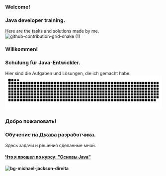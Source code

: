 ### Welcome! 
### Java developer training. 
Here are the tasks and solutions made by me. 
![github-contribution-grid-snake (1)](https://user-images.githubusercontent.com/69854595/201497399-2e0a2af5-9a88-4297-96df-d6dea0d89153.gif)
### Willkommen! 
### Schulung für Java-Entwickler. 
Hier sind die Aufgaben und Lösungen, die ich gemacht habe. 
![](https://github.com/Platane/snk/raw/output/github-contribution-grid-snake.svg)
### Добро пожаловать! 
### Обучение на Джава разработчика. 
Здесь задачи и решения сделанные мной.

#### [Что я прошел по курсу: "Основы Java"](https://github.com/Maxim-Wilhelm/JAVA-Homeworks/blob/master/README.md)
#### ![bg-michael-jackson-direita](https://user-images.githubusercontent.com/69854595/201497234-5a43612b-a660-4bc4-9320-0ca49711dd6c.gif)

